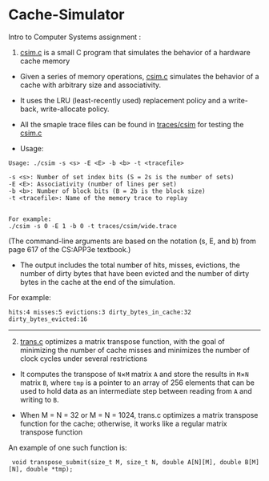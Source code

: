 # Cache-Simulator

Intro to Computer Systems assignment :

1. [csim.c](csim.c) is a small C program that simulates the behavior of a hardware cache memory


*  Given a series of memory operations, [csim.c](csim.c) simulates the behavior of a cache with arbitrary size and associativity. 



*  It uses the LRU (least-recently used) replacement policy and a write-back, write-allocate policy.

* All the smaple trace files can be found in [traces/csim](traces/csim) for testing the [csim.c](csim.c)


* Usage:


```
Usage: ./csim -s <s> -E <E> -b <b> -t <tracefile>

-s <s>: Number of set index bits (S = 2s is the number of sets) 
-E <E>: Associativity (number of lines per set) 
-b <b>: Number of block bits (B = 2b is the block size) 
-t <tracefile>: Name of the memory trace to replay


For example:
./csim -s 0 -E 1 -b 0 -t traces/csim/wide.trace
```
(The command-line arguments are based on the notation (s, E, and b) from page 617 of the CS:APP3e textbook.)
* The output includes the total number of hits, misses, evictions, the number of dirty bytes that have been evicted and the number of dirty bytes in the cache at the end of the simulation.

For example:

```
hits:4 misses:5 evictions:3 dirty_bytes_in_cache:32 dirty_bytes_evicted:16
```
---
2. [trans.c](trans.c) optimizes a matrix transpose function, with the goal of minimizing the number of cache misses and minimizes the number of clock cycles under several restrictions

* It computes the transpose of `N`×`M` matrix `A` and store the results in `M`×`N` matrix `B`, where `tmp` is a pointer to an array of 256 elements that can be used to hold data as an intermediate step between reading from `A` and writing to `B`.



* When M = N = 32 or M = N = 1024, trans.c optimizes a matrix transpose function for the cache; otherwise, it works like a regular matrix transpose function



An example of one such function is:


```
 void transpose_submit(size_t M, size_t N, double A[N][M], double B[M][N], double *tmp);
```


